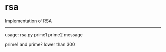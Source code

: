 rsa
===

Implementation of RSA

*****
usage:
rsa.py prime1 prime2 message

prime1 and prime2 lower than 300